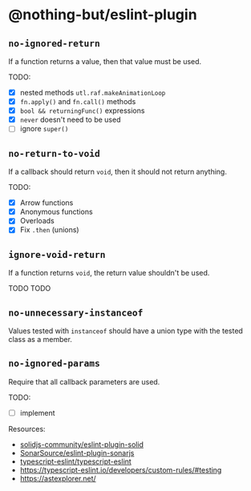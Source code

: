 # @nothing-but/eslint-plugin

## `no-ignored-return`

If a function returns a value, then that value must be used.

TODO:

-   [x] nested methods `utl.raf.makeAnimationLoop`
-   [x] `fn.apply()` and `fn.call()` methods
-   [x] `bool && returningFunc()` expressions
-   [x] `never` doesn't need to be used
-   [ ] ignore `super()`

## `no-return-to-void`

If a callback should return `void`, then it should not return anything.

TODO:

-   [x] Arrow functions
-   [x] Anonymous functions
-   [x] Overloads
-   [x] Fix `.then` (unions)

## `ignore-void-return`

If a function returns `void`, the return value shouldn't be used.

TODO TODO

## `no-unnecessary-instanceof`

Values tested with `instanceof` should have a union type with the tested class as a member.

## `no-ignored-params`

Require that all callback parameters are used.

TODO:

-   [ ] implement

Resources:

-   [solidjs-community/eslint-plugin-solid](https://github.com/solidjs-community/eslint-plugin-solid)
-   [SonarSource/eslint-plugin-sonarjs](https://github.com/SonarSource/eslint-plugin-sonarjs/blob/master/package.json)
-   [typescript-eslint/typescript-eslint](https://github.com/typescript-eslint/typescript-eslint/blob/main/packages/eslint-plugin/src/index.ts)
-   https://typescript-eslint.io/developers/custom-rules/#testing
-   https://astexplorer.net/

